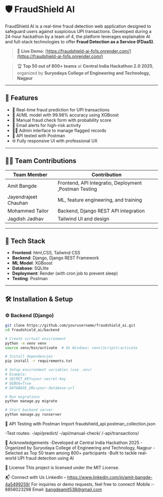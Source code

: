 # 🛡️ FraudShield AI

FraudShield AI is a real-time fraud detection web application designed to safeguard users against suspicious UPI transactions. Developed during a 24-hour hackathon by a team of 4, the platform leverages explainable AI and full-stack technologies to offer **Fraud Detection as a Service (FDaaS)**.

> 🚀 **Live Demo**: [https://fraudshield-ai-fo1s.onrender.com/](https://fraudshield-ai-fo1s.onrender.com/)

> 🏆 **Top 50 out of 800+ teams** at **Central India Hackathon 2.0 2025**, organized by **Suryodaya College of Engineering and Technology, Nagpur**

---

## 📌 Features

- 🔐 Real-time fraud prediction for UPI transactions
- 🧠 AI/ML model with 99.98% accuracy using XGBoost
- 🧾 Manual fraud check form with probability score
- 📩 Email alerts for high-risk activity
- 👨‍💻 Admin interface to manage flagged records
- 🧪 API tested with Postman
- 🌐 Fully responsive UI with professional UX

---

## 👨‍💻 Team Contributions

| Team Member    | Contribution                              |
|----------------|-------------------------------------------|
| Amit Bangde    | Frontend, API Integratio, Deployment ,Postman Testing |
| Jayendrajeet Chauhan| ML, feature engineering, and training  |
| Mohammed Tailor   | Backend, Django REST API integration      |
| Jagdish Jadhav     | Tailwind UI and design     |

---

## 🧰 Tech Stack

- **Frontend**: html,CSS, Tailwind CSS  
- **Backend**: Django, Django REST Framework  
- **ML Model**: XGBoost  
- **Database**: SQLlite
- **Deployment**: Render (with cron job to prevent sleep)  
- **Testing**: Postman  

---

## 🛠️ Installation & Setup

### ⚙️ Backend (Django)

```bash
git clone https://github.com/yourusername/fraudshield_ai.git
cd fraudshield_ai/backend

# Create virtual environment
python -m venv venv
source venv/bin/activate  # On Windows: venv\Scripts\activate

# Install dependencies
pip install -r requirements.txt

# Setup environment variables (use .env)
# Example:
# SECRET_KEY=your-secret-key
# DEBUG=True
# DATABASE_URL=your-database-url

# Run migrations
python manage.py migrate

# Start backend server
python manage.py runserver
```
🧪 API Testing with Postman
Import fraudshield_api.postman_collection.json

-Test routes:
-/api/predict/
-/api/manual-check/
/-api/transactions/

🙌 Acknowledgements
-Developed at Central India Hackathon 2025
-Organized by Suryodaya College of Engineering and Technology, Nagpur
-Selected as Top 50 team among 800+ participants
-Built to tackle real-world UPI fraud detection using AI

📄 License
This project is licensed under the MIT License.

📬 Connect with Us
LinkedIn – https://www.linkedin.com/in/amit-bangde-4a5499259/
For inquiries or demo requests, feel free to connect!
Mobile :- 8856023298
Email: bangdeamit538@gmail.com

